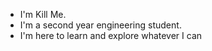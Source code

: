 - I'm Kill Me.
- I'm a second year engineering student.
- I'm here to learn and explore whatever I can

<!---
Kill-Me-Pwz/Kill-Me-Pwz is a ✨ special ✨ repository because its `README.md` (this file) appears on your GitHub profile.
You can click the Preview link to take a look at your changes.
--->
